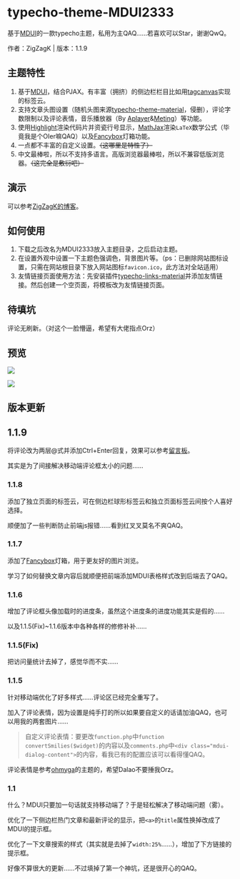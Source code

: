 # typecho-theme-MDUI2333

基于[MDUI](https://mdui.org)的一款typecho主题，私用为主QAQ……若喜欢可以Star，谢谢QwQ。

作者：ZigZagK | 版本：1.1.9

## 主题特性

1. 基于[MDUI](https://www.mdui.org/)，结合PJAX。有丰富（拥挤）的侧边栏栏目比如用[tagcanvas](http://www.goat1000.com/tagcanvas.php)实现的标签云。
2. 支持文章头图设置（随机头图来源[typecho-theme-material](https://github.com/viosey/typecho-theme-material/tree/master/img/random)，侵删），评论字数限制以及评论表情，音乐播放器（By [Aplayer](https://github.com/MoePlayer/APlayer)&[Meting](https://github.com/metowolf/MetingJS)）等功能。
3. 使用[Highlight](https://highlightjs.org/)渲染代码片并资瓷行号显示，[MathJax](https://www.mathjax.org/)渲染`LaTeX`数学公式（毕竟我是个OIer嘛QAQ）以及[Fancybox](https://fancyapps.com/fancybox/3/)灯箱功能。
4. 一点都不丰富的自定义设置。~~（这哪里是特性了）~~
5. 中文最棒啦，所以不支持多语言。高版浏览器最棒啦，所以不兼容低版浏览器。~~（这完全是敷衍吧）~~

## 演示

可以参考[ZigZagK的博客](https://zigzagk.top)。

## 如何使用

1. 下载之后改名为MDUI2333放入主题目录，之后启动主题。
2. 在设置外观中设置一下主题色强调色，背景图片等。（ps：已删除网站图标设置，只需在网站根目录下放入网站图标`favicon.ico`，此方法对全站适用）
3. 友情链接页面使用方法：先安装插件[typecho-links-material](https://github.com/idawnlight/typecho-links-material)并添加友情链接。然后创建一个空页面，将模板改为友情链接页面。

## 待填坑

评论无刷新。（对这个一脸懵逼，希望有大佬指点Orz）

## 预览

![](https://raw.githubusercontent.com/ZigZagK/typecho-theme-MDUI2333/master/screenshot.png)

![](https://raw.githubusercontent.com/ZigZagK/typecho-theme-MDUI2333/master/preview.png)

## 版本更新

## 1.1.9

将评论改为两层@式并添加Ctrl+Enter回复，效果可以参考[留言板](https://zigzagk.top/messages)。

其实是为了间接解决移动端评论框太小的问题……

### 1.1.8

添加了独立页面的标签云，可在侧边栏球形标签云和独立页面标签云间按个人喜好选择。

顺便加了一些判断防止前端js报错……看到红叉叉莫名不爽QAQ。

### 1.1.7

添加了[Fancybox](https://fancyapps.com/fancybox/3/)灯箱，用于更友好的图片浏览。

学习了如何替换文章内容后就顺便把前端添加MDUI表格样式改到后端去了QAQ。

### 1.1.6

增加了评论框头像加载时的进度条，虽然这个进度条的进度功能其实是假的……

以及1.1.5(Fix)~1.1.6版本中各种各样的修修补补……

### 1.1.5(Fix)

把访问量统计去掉了，感觉华而不实……

### 1.1.5

针对移动端优化了好多样式……评论区已经完全重写了。

加入了评论表情，因为设置是纯手打的所以如果要自定义的话请加油QAQ，也可以用我的两套图片……

> 自定义评论表情：要更改`function.php`中`function convertSmilies($widget)`的内容以及`comments.php`中`<div class="mdui-dialog-content">`的内容，看我已有的配置应该可以看得懂QAQ。

评论表情是参考[ohmyga](https://ohmyga.net/)的主题的，希望Dalao不要捶我Orz。

### 1.1

什么？MDUI只要加一句话就支持移动端了？于是轻松解决了移动端问题（雾）。

优化了一下侧边栏热门文章和最新评论的显示，把`<a>`的`title`属性换掉改成了MDUI的提示框。

优化了一下文章搜索的样式（其实就是去掉了`width:25%`……），增加了下方链接的提示框。

好像不算很大的更新……不过填掉了第一个神坑，还是很开心的QAQ。